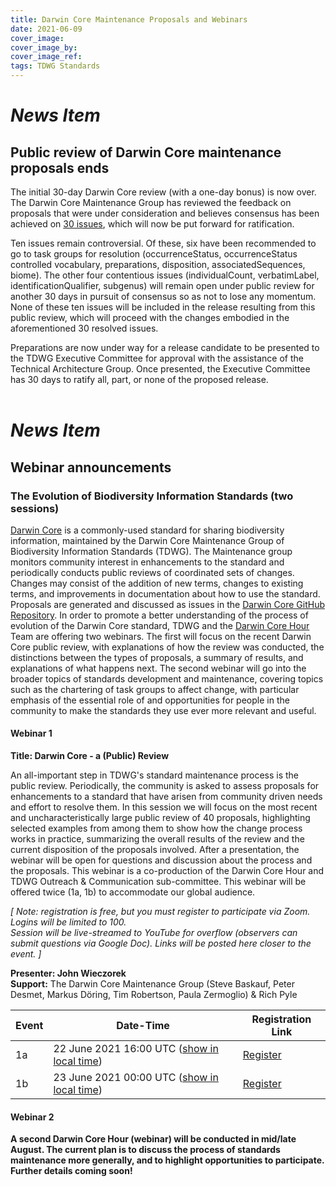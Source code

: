 ```yaml
---
title: Darwin Core Maintenance Proposals and Webinars
date: 2021-06-09
cover_image: 
cover_image_by: 
cover_image_ref: 
tags: TDWG Standards
---
```


# _News Item_ 
## Public review of Darwin Core maintenance proposals ends

The initial 30-day Darwin Core review (with a one-day bonus) is now over. The Darwin Core Maintenance Group has reviewed the feedback on proposals that were under consideration and believes consensus has been achieved on [30 issues](https://github.com/tdwg/dwc/labels/Process%20-%20prepare%20for%20Executive%20review), which will now be put forward for ratification.

Ten issues remain controversial. Of these, six have been recommended to go to task groups for resolution (occurrenceStatus, occurrenceStatus controlled vocabulary, preparations, disposition, associatedSequences, biome). The other four contentious issues (individualCount, verbatimLabel, identificationQualifier, subgenus) will remain open under public review for another 30 days in pursuit of consensus so as not to lose any momentum. None of these ten issues will be included in the release resulting from this public review, which will proceed with the changes embodied in the aforementioned 30 resolved issues.

Preparations are now under way for a release candidate to be presented to the TDWG Executive Committee for approval with the assistance of the Technical Architecture Group. Once presented, the Executive Committee has 30 days to ratify all, part, or none of the proposed release.<br />&nbsp;


# _News Item_ 
## Webinar announcements 

### The Evolution of Biodiversity Information Standards (two sessions)

[Darwin Core](https://www.tdwg.org/standards/dwc/) is a commonly-used standard for sharing biodiversity information, maintained by the Darwin Core Maintenance Group of Biodiversity Information Standards (TDWG). The Maintenance group monitors community interest in enhancements to the standard and periodically conducts public reviews of coordinated sets of changes. Changes may consist of the addition of new terms, changes to existing terms, and improvements in documentation about how to use the standard. Proposals are generated and discussed as issues in the [Darwin Core GitHub Repository](https://github.com/tdwg/dwc). In order to promote a better understanding of the process of evolution of the Darwin Core standard, TDWG and the [Darwin Core Hour](https://github.com/tdwg/dwc-qa/wiki/Webinars) Team are offering two webinars. The first will focus on the recent Darwin Core public review, with explanations of how the review was conducted, the distinctions between the types of proposals, a summary of results, and explanations of what happens next. The second webinar will go into the broader topics of standards development and maintenance, covering topics such as the chartering of task groups to affect change, with particular emphasis of the essential role of and opportunities for people in the community to make the standards they use ever more relevant and useful.

#### Webinar 1

**Title: Darwin Core - a (Public) Review**

An all-important step in TDWG's standard maintenance process is the public review. Periodically, the community is asked to assess proposals for enhancements to a standard that have arisen from community driven needs and effort to resolve them. In this session we will focus on the most recent and uncharacteristically large public review of 40 proposals, highlighting selected examples from among them to show how the change process works in practice, summarizing the overall results of the review and the current disposition of the proposals involved. After a presentation, the webinar will be open for questions and discussion about the process and the proposals. This webinar is a co-production of the Darwin Core Hour and TDWG Outreach & Communication sub-committee.  This webinar will be offered twice (1a, 1b) to accommodate our global audience.

_\[ Note: registration is free, but you must register to participate via Zoom. Logins will be limited to 100. <br/>
Session will be live-streamed to YouTube for overflow (observers can submit questions via Google Doc). Links will be posted here closer to the event. \]_

**Presenter: John Wieczorek**<br />
**Support:** The Darwin Core Maintenance Group (Steve Baskauf, Peter Desmet, Markus Döring, Tim Robertson, Paula Zermoglio) & Rich Pyle

| Event | Date-Time | Registration Link |
| --- | --- | --- |
| 1a | 22 June 2021 16:00 UTC ([show in local time](https://www.timeanddate.com/worldclock/fixedtime.html?msg=Darwin+Core%3A++a+%28public%29+review+--+Time+%231&iso=20210622T16&p1=1440&ah=1)) | [Register](https://zoom.us/meeting/register/tJMqcuusrz0vE9Q-iDECMtxVZ0_eEgBR4vq4) |
| 1b | 23 June 2021 00:00 UTC ([show in local time](https://www.timeanddate.com/worldclock/fixedtime.html?msg=Darwin+Core%3A++a+%28public%29+review+--+Time+%232&iso=20210623T00&p1=1440&ah=1)) | [Register](https://zoom.us/meeting/register/tJMqf-6tqzwsGNVxP_46UIdV7vgsuws47eMX) |


#### Webinar 2

**A second Darwin Core Hour (webinar) will be conducted in mid/late August. The current plan is to discuss the process of standards maintenance more generally, and to highlight opportunities to participate.  Further details coming soon!** 

